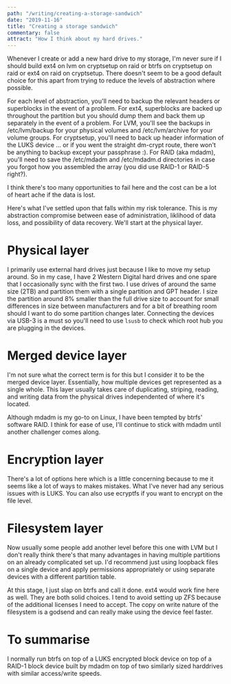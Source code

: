 ```yaml
---
path: "/writing/creating-a-storage-sandwich"
date: "2019-11-16"
title: "Creating a storage sandwich"
commentary: false
attract: "How I think about my hard drives."
---
```

Whenever I create or add a new hard drive to my storage, I'm never sure if I should build ext4 on lvm on cryptsetup on raid or btrfs on cryptsetup on raid or ext4 on raid on cryptsetup.  There doesn't seem to be a good default choice for this apart from trying to reduce the levels of abstraction where possible.

For each level of abstraction, you'll need to backup the relevant headers or superblocks in the event of a problem.  For ext4, superblocks are backed up throughout the partition but you should dump them and back them up separately in the event of a problem.  For LVM, you'll see the backups in /etc/lvm/backup for your physical volumes and /etc/lvm/archive for your volume groups.  For cryptsetup, you'll need to back up header information of the LUKS device ... or if you went the straight dm-crypt route, there won't be anything to backup except your passphrase :).  For RAID (aka mdadm), you'll need to save the /etc/mdadm and /etc/mdadm.d directories in case you forgot how you assembled the array (you did use RAID-1 or RAID-5 right?).

I think there's too many opportunities to fail here and the cost can be a lot of heart ache if the data is lost.

Here's what I've settled upon that falls within my risk tolerance.  This is my abstraction compromise between ease of administration, liklihood of data loss, and possibility of data recovery.  We'll start at the physical layer.

# Physical layer
I primarily use external hard drives just because I like to move my setup around.  So in my case, I have 2 Western Digital hard drives and one spare that I occasionally sync with the first two.  I use drives of around the same size (2TB) and partition them with a single partition and GPT header.  I size the partition around 8% smaller than the full drive size to account for small differences in size between manufacturers and for a bit of breathing room should I want to do some partition changes later.  Connecting the devices via USB-3 is a must so you'll need to use `lsusb` to check which root hub you are plugging in the devices.

# Merged device layer
I'm not sure what the correct term is for this but I consider it to be the merged device layer.  Essentially, how multiple devices get represented as a single whole.  This layer usually takes care of duplicating, striping, reading, and writing data from the physical drives independented of where it's located.

Although mdadm is my go-to on Linux, I have been tempted by btrfs' software RAID.  I think for ease of use, I'll continue to stick with mdadm until another challenger comes along.

# Encryption layer
There's a lot of options here which is a little concerning because to me it seems like a lot of ways to makes mistakes.  What I've never had any serious issues with is LUKS.  You can also use ecryptfs if you want to encrypt on the file level.

# Filesystem layer
Now usually some people add another level before this one with LVM but I don't really think there's that many advantages in having multiple partitions on an already complicated set up.  I'd recommend just using loopback files on a single device and apply permissions appropriately or using separate devices with a different partition table.

At this stage, I just slap on btrfs and call it done.  ext4 would work fine here as well.  They are both solid choices.  I tend to avoid setting up ZFS because of the additional licenses I need to accept.  The copy on write nature of the filesystem is a godsend and can really make using the device feel faster.

# To summarise
I normally run btrfs on top of a LUKS encrypted block device on top of a RAID-1 block device built by mdadm on top of two similarly sized harddrives with similar access/write speeds.
